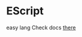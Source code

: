 # EScript
easy lang
Check docs <a href="https://github.com/coffee100percnt/EScript/tree/docs">there</a>